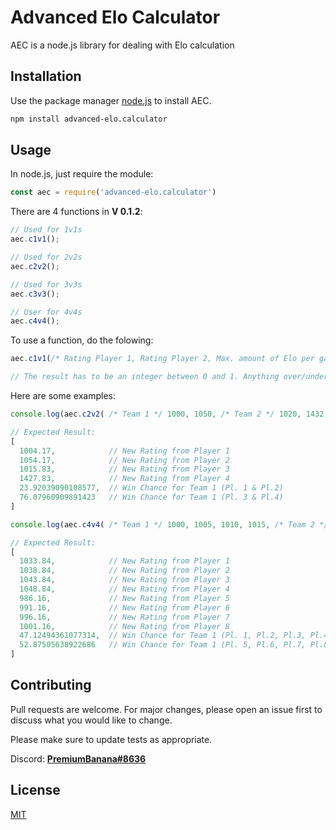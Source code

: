 # Advanced Elo Calculator 

AEC is a node.js library for dealing with Elo calculation

## Installation

Use the package manager [node.js](https://nodejs.org/en/) to install AEC.

```bash
npm install advanced-elo.calculator
```

## Usage

In node.js, just require the module:
```javascript
const aec = require('advanced-elo.calculator')
```
There are 4 functions in **V 0.1.2**:
```javascript
// Used for 1v1s
aec.c1v1();

// Used for 2v2s
aec.c2v2();

// Used for 3v3s
aec.c3v3();

// User for 4v4s
aec.c4v4();
```
To use a function, do the folowing:
```javascript
aec.c1v1(/* Rating Player 1, Rating Player 2, Max. amount of Elo per game (K), Result (0: Lost, 0.5: Draw, 1: Win') (S)*/);

// The result has to be an integer between 0 and 1. Anything over/under does not work
```
Here are some examples:
```javascript
console.log(aec.c2v2( /* Team 1 */ 1000, 1050, /* Team 2 */ 1020, 1432, /* K */ 16, /* S */ 0.5))

// Expected Result:
[
  1004.17,            // New Rating from Player 1                        [0]
  1054.17,            // New Rating from Player 2                        [1]
  1015.83,            // New Rating from Player 3                        [2]
  1427.83,            // New Rating from Player 4                        [3]
  23.92039090108577,  // Win Chance for Team 1 (Pl. 1 & Pl.2)            [4]
  76.07960909891423   // Win Chance for Team 1 (Pl. 3 & Pl.4)            [5]
]

console.log(aec.c4v4( /* Team 1 */ 1000, 1005, 1010, 1015, /* Team 2 */ 1020, 1025, 1030, 1035, /* K */ 64, /* S */ 1))

// Expected Result:
[
  1033.84,            // New Rating from Player 1                        [0]
  1038.84,            // New Rating from Player 2                        [1]
  1043.84,            // New Rating from Player 3                        [2]
  1048.84,            // New Rating from Player 4                        [3]
  986.16,             // New Rating from Player 5                        [4]
  991.16,             // New Rating from Player 6                        [5]
  996.16,             // New Rating from Player 7                        [6]
  1001.16,            // New Rating from Player 8                        [7]
  47.12494361077314,  // Win Chance for Team 1 (Pl. 1, Pl.2, Pl.3, Pl.4) [8]
  52.87505638922686   // Win Chance for Team 1 (Pl. 5, Pl.6, Pl.7, Pl.8) [9]
]

```

## Contributing
Pull requests are welcome. For major changes, please open an issue first to discuss what you would like to change.

Please make sure to update tests as appropriate.

Discord: **[PremiumBanana#8636](https://discordapp.com/users/891299124052369518)**


## License
[MIT](https://choosealicense.com/licenses/mit/)